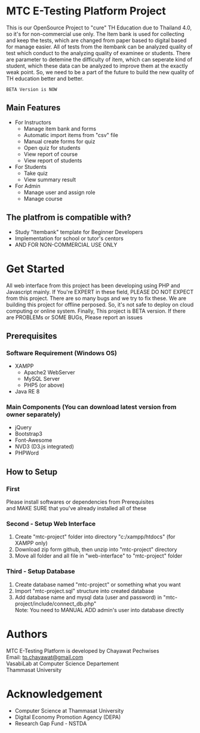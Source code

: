 # MTC E-Testing Platform Project
This is our OpenSource Project to "cure" TH Education due to Thailand 4.0, so it's for non-commercial use only.
The Item bank is used for collecting and keep the tests, which are changed from paper based to digital based for manage easier.
All of tests from the itembank can be analyzed quality of test which conduct to the analyzing quality of examinee or students.
There are parameter to detemine the difficulty of item, which can seperate kind of student, which these data can be analyzed to improve them at the exactly weak point.
So, we need to be a part of the future to build the new quality of TH education better and better.

```
BETA Version is NOW
```

## Main Features
* For Instructors
  * Manage item bank and forms
  * Automatic import items from "csv" file
  * Manual create forms for quiz
  * Open quiz for students
  * View report of course
  * View report of students
* For Students
  * Take quiz
  * View summary result
* For Admin
  * Manage user and assign role
  * Manage course

## The platfrom is compatible with?
* Study "Itembank" template for Beginner Developers
* Implementation for school or tutor's centors
* AND FOR NON-COMMERCIAL USE ONLY

# Get Started
All web interface from this project has been developing using PHP and Javascript mainly.
If You're EXPERT in these field, PLEASE DO NOT EXPECT from this project. There are so many bugs and we try to fix these.
We are building this project for offline perposed. So, it's not safe to deploy on cloud computing or online system.
Finally, This project is BETA version. If there are PROBLEMs or SOME BUGs, Please report an issues

## Prerequisites
### Software Requirement (Windows OS)
* XAMPP
  * Apache2 WebServer
  * MySQL Server
  * PHP5 (or above)
* Java RE 8

### Main Components (You can download latest version from owner separately)
* jQuery
* Bootstrap3
* Font-Awesome
* NVD3 (D3.js integrated)
* PHPWord

## How to Setup

### First
Please install softwares or dependencies from Prerequisites<br>
and MAKE SURE that you've already installed all of these

### Second - Setup Web Interface
1. Create "mtc-project" folder into directory "c:/xampp/htdocs" (for XAMPP only)
2. Download zip form github, then unzip into "mtc-project" directory
3. Move all folder and all file in "web-interface" to "mtc-project" folder

### Third - Setup Database
1. Create database named "mtc-project" or something what you want
2. Import "mtc-project.sql" structure into created database
3. Add database name and mysql data (user and password) in "mtc-project/include/connect_db.php"
<br>Note: You need to MANUAL ADD admin's user into database directly

# Authors
MTC E-Testing Platform is developed by Chayawat Pechwises<br>
Email: tp.chayawat@gmail.com<br>
VasabiLab at Computer Science Departement<br>
Thammasat University

# Acknowledgement
* Computer Science at Thammasat University
* Digital Economy Promotion Agency (DEPA)
* Research Gap Fund - NSTDA

